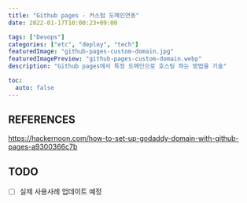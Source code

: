 ```yaml
---
title: "Github pages - 커스텀 도메인연동"
date: 2022-01-17T10:00:23+09:00

tags: ["Devops"]
categories: ["etc", "deploy", "tech"]
featuredImage: "github-pages-custom-domain.jpg"
featuredImagePreview: "github-pages-custom-domain.webp"
description: "Github pages에서 특정 도메인으로 호스팅 하는 방법을 기술"

toc:
  auto: false
---
```


<!--more-->

## REFERENCES

https://hackernoon.com/how-to-set-up-godaddy-domain-with-github-pages-a9300366c7b

## TODO

- [ ] 실제 사용사례 업데이트 예정
